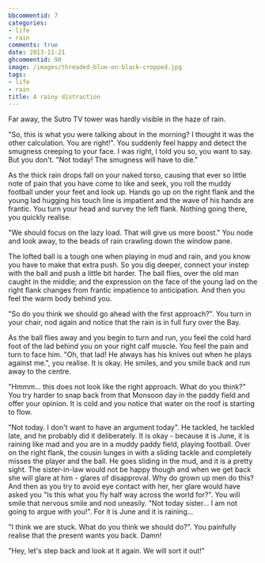 ```yaml
---
bbcommentid: 7
categories:
- life
- rain
comments: true
date: 2013-11-21
ghcommentid: 90
image: /images/threaded-blue-on-black-cropped.jpg
tags:
- life
- rain
title: A rainy distraction
---
```


Far away, the Sutro TV tower was hardly visible in the haze of rain.

"So, this is what you were talking about in the morning? I thought it was the other calculation. You are right!". You suddenly feel happy and detect the smugness creeping to your face. I was right, I told you so, you want to say. But you don't. "Not today! The smugness will have to die."

As the thick rain drops fall on your naked torso, causing that ever so little note of pain that you have come to like and seek, you roll the muddy football under your feet and look up. Hands go up on the right flank and the young lad hugging his touch line is impatient and the wave of his hands are frantic. You turn your head and survey the left flank. Nothing going there, you quickly realise.

"We should focus on the lazy load. That will give us more boost." You node and look away, to the beads of rain crawling down the window pane.

The lofted ball is a tough one when playing in mud and rain, and you know you have to make that extra push. So you dig deeper, connect your instep with the ball and push a little bit harder. The ball flies, over the old man caught in the middle; and the expression on the face of the young lad on the right flank changes from frantic impatience to anticipation. And then you feel the warm body behind you.

"So do you think we should go ahead with the first approach?". You turn in your chair, nod again and notice that the rain is in full fury over the Bay.

As the ball flies away and you begin to turn and run, you feel the cold hard foot of the lad behind you on your right calf muscle. You feel the pain and turn to face him. "Oh, that lad! He always has his knives out when he plays against me.", you realise. It is okay. He smiles, and you smile back and run away to the centre.

"Hmmm... this does not look like the right approach. What do you think?" You try harder to snap back from that Monsoon day in the paddy field and offer your opinion. It is cold and you notice that water on the roof is starting to flow.

"Not today. I don't want to have an argument today". He tackled, he tackled late, and he probably did it deliberately. It is okay - because it is June, it is raining like mad and you are in a muddy paddy field, playing football. Over on the right flank, the cousin lunges in with a sliding tackle and completely misses the player and the ball. He goes sliding in the mud, and it is a pretty sight. The sister-in-law would not be happy though and when we get back she will glare at him - glares of disapproval. Why do grown up men do this? And then as you try to avoid eye contact with her, her glare would have asked you "Is this what you fly half way across the world for?". You will smile that nervous smile and nod uneasily. "Not today sister... I am not going to argue with you!". For it is June and it is raining...

"I think we are stuck. What do you think we should do?". You painfully realise that the present wants you back. Damn!

"Hey, let's step back and look at it again. We will sort it out!"